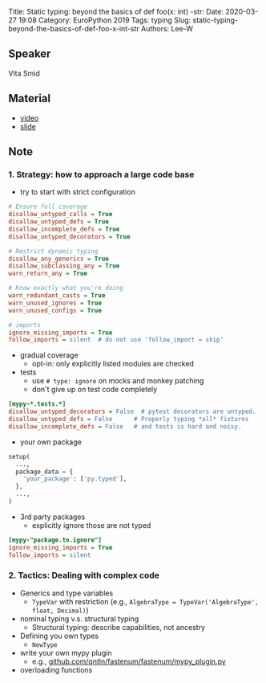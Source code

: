 Title: Static typing: beyond the basics of def foo(x: int) -str:
Date: 2020-03-27 19:08
Category: EuroPython 2019
Tags: typing
Slug: static-typing-beyond-the-basics-of-def-foo-x-int-str
Authors: Lee-W

## Speaker
Vita Smid

## Material
* [video](https://www.youtube.com/watch?v=UQo-ebJk4a4&feature=youtu.be)
* [slide](https://qntln.github.io/europython2019/#/)

## Note

### 1. Strategy: how to approach a large code base
* try to start with strict configuration

```ini
# Ensure full coverage
disallow_untyped_calls = True
disallow_untyped_defs = True
disallow_incomplete_defs = True
disallow_untyped_decorators = True

# Restrict dynamic typing
disallow_any_generics = True
disallow_subclassing_any = True
warn_return_any = True

# Know exactly what you're doing
warn_redundant_casts = True
warn_unused_ignores = True
warn_unused_configs = True

# imports
ignore_missing_imports = True
follow_imports = silent  # do not use 'follow_import = skip'
```

* gradual coverage
    * opt-in: only explicitly listed modules are checked
* tests
    * use `# type: ignore` on mocks and monkey patching
    * don't give up on test code completely

```ini
[mypy-*.tests.*]
disallow_untyped_decorators = False  # pytest decorators are untyped.
disallow_untyped_defs = False      # Properly typing *all* fixtures
disallow_incomplete_defs = False   # and tests is hard and noisy.
```

* your own package

```python
setup(
  ...,
  package_data = {
    'your_package': ['py.typed'],
  },
  ...,
)
```

* 3rd party packages
    * explicitly ignore those are not typed

```ini
[mypy-"package.to.ignore"]
ignore_missing_imports = True
follow_imports = silent
```

### 2. Tactics: Dealing with complex code
* Generics and type variables
    * `TypeVar` with restriction (e.g., `AlgebraType = TypeVar('AlgebraType', float, Decimal)`)
* nominal typing v.s. structural typing
    * Structural typing: describe capabilities, not ancestry
* Defining you own types
    * `NewType`
* write your own mypy plugin
    * e.g., [github.com/qntln/fastenum/fastenum/mypy_plugin.py](https://github.com/qntln/fastenum/blob/master/fastenum/mypy_plugin.py)
* overloading functions
